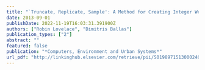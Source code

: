 ```yaml
---
title: "`Truncate, Replicate, Sample': A Method for Creating Integer Weights for Spatial Microsimulation"
date: 2013-09-01
publishDate: 2022-11-19T16:03:31.391900Z
authors: ["Robin Lovelace", "Dimitris Ballas"]
publication_types: ["2"]
abstract: ""
featured: false
publication: "*Computers, Environment and Urban Systems*"
url_pdf: "http://linkinghub.elsevier.com/retrieve/pii/S0198971513000240"
---
```


